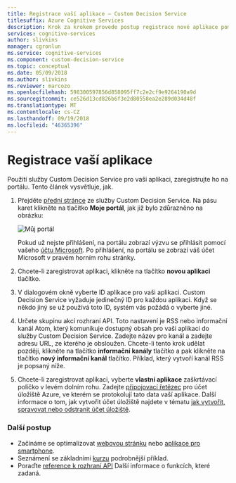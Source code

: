 ```yaml
---
title: Registrace vaší aplikace – Custom Decision Service
titlesuffix: Azure Cognitive Services
description: Krok za krokem provede postup registrace nové aplikace pomocí služby Azure Custom Decision Service.
services: cognitive-services
author: slivkins
manager: cgronlun
ms.service: cognitive-services
ms.component: custom-decision-service
ms.topic: conceptual
ms.date: 05/09/2018
ms.author: slivkins
ms.reviewer: marcozo
ms.openlocfilehash: 598300597856d858095ff7c2e2cf9e9264190a9d
ms.sourcegitcommit: ce526d13cd826b6f3e2d80558ea2e289d034d48f
ms.translationtype: MT
ms.contentlocale: cs-CZ
ms.lasthandoff: 09/19/2018
ms.locfileid: "46365396"
---
```

# <a name="register-your-application"></a>Registrace vaší aplikace

Použití služby Custom Decision Service pro vaši aplikaci, zaregistrujte ho na portálu. Tento článek vysvětluje, jak.

1. Přejděte [přední stránce](https://ds.microsoft.com/) ze služby Custom Decision Service. Na pásu karet klikněte na tlačítko **Moje portál**, jak již bylo zdůrazněno na obrázku:

    ![Můj portál](./media/portal.png)

    Pokud už nejste přihlášení, na portálu zobrazí výzvu se přihlásit pomocí vašeho [účtu Microsoft](https://account.microsoft.com/account). Po přihlášení, na portálu se zobrazí váš účet Microsoft v pravém horním rohu stránky.

2. Chcete-li zaregistrovat aplikaci, klikněte na tlačítko **novou aplikaci** tlačítko.

3. V dialogovém okně vyberte ID aplikace pro vaši aplikaci. Custom Decision Service vyžaduje jedinečný ID pro každou aplikaci. Když se někdo jiný se už používá toto ID, systém vás požádá o vyberte jiné.

4. Určete skupinu akcí rozhraní API. Toto nastavení je RSS nebo informační kanál Atom, který komunikuje dostupný obsah pro vaši aplikaci do služby Custom Decision Service. Zadejte název pro kanál a zadejte adresu URL, ze kterého je obsloužen. Chcete-li tento krok udělat později, klikněte na tlačítko **informační kanály** tlačítko a pak klikněte na tlačítko **nový informační kanál** tlačítko. Příklad, který vytvoří kanál RSS je popsaný níže.

5. Chcete-li zaregistrovat aplikaci, vyberte **vlastní aplikace** zaškrtávací políčko v levém dolním rohu. Zadejte [připojovací řetězec](../../storage/common/storage-configure-connection-string.md) pro účet úložiště Azure, ve kterém se protokolují tato data vaší aplikace. Další informace o tom, jak vytvořit účet úložiště najdete v tématu [jak vytvořit, spravovat nebo odstranit účet úložiště](../../storage/common/storage-create-storage-account.md).

### <a name="next-steps"></a>Další postup

* Začínáme se optimalizovat [webovou stránku](custom-decision-service-get-started-browser.md) nebo [aplikace pro smartphone](custom-decision-service-get-started-app.md).
* Seznámení se základními [kurzu](custom-decision-service-tutorial-news.md) podrobnější příklad.
* Poraďte [reference k rozhraní API](custom-decision-service-api-reference.md) Další informace o funkcích, které zadaná.